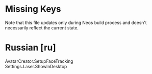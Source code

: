 # Missing Keys
Note that this file updates only during Neos build process and doesn't necessarily reflect the current state.

# Russian [ru]
AvatarCreator.SetupFaceTracking  
Settings.Laser.ShowInDesktop  

